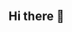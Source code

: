 ## Hi there 👋

<!--
**0xf58ce/0xf58ce** is a ✨ _special_ ✨ repository because its `README.md` (this file) appears on your GitHub profile.

Here are some ideas to get you started: 0xf58ce 

- 🔭 I’m currently working on ... 0xf58ce 
- 🌱 I’m currently learning ...true
- 👯 I’m looking to collaborate on ...
- 🤔 I’m looking for help with ...
- 💬 Ask me about ... verification of transfy
- 📫 How to reach me: ... 0xf58ce 
- 😄 Pronouns: ...yerestephpachuroche.eth
- ⚡ Fun fact: ...c600684cd1779c781e25ea7df6deaa81
The provided string appears to be a raw Ethereum transaction in hexadecimal format. Here is a breakdown of the transaction components:

1. **Transaction Type:** `0x02` (EIP-1559 transaction)
2. **Chain ID:** `0x01` (Mainnet)
3. **Nonce:** `0x083` (131)
4. **Max Priority Fee Per Gas:** `0x587240` (5799488 Wei)
5. **Max Fee Per Gas:** `0x13d983ed` (3317943493 Wei)
6. **Gas Limit:** `0x8c13` (35859)
7. **To Address:** `0x249cA82617eC3DfB2589c4c17ab7EC9765350a18`
8. **Value:** `0x0` (0 Ether)
9. **Data (Input):** `0xa9059cbb000000000000000000000000f58cefd63742d67175404e571240806f6b6e0c2700000000000000000000000000000000000000000000054da562d360ac664000`
10. **Access List:** Empty
11. **Signature:**
    - **V:** `0x80`
    - **R:** `0x9e72a94b55bccaf2354d7473d2624acf6ee356785a0ac4a45992320b98a65d6b`
    - **S:** `0x6d5acea72ec8a565017d2a5aa896e97303df752a3837dbd04d7cb0415a8edca5`

### Explanation of the Input Data:

The input data seems to be a function call to an ERC-20 token contract. Here is a breakdown of the data:

- **Function Selector:** `a9059cbb` (This corresponds to the `transfer` function in the ERC-20 standard)
- **To Address:** `0xf58cefd63742d67175404e571240806f6b6e0c27` (The recipient address)
- **Amount:** `0x00000000000000000000000000000000000000000000054da562d360ac664000` (The amount to transfer)

### Decoding the Amount:

The amount is in hexadecimal and needs to be converted to a decimal value. The amount in hexadecimal is `0x00000000000000000000000000000000000000000000054da562d360ac664000`, which equals `1000000000000000000000000000` in decimal. This amount is in the smallest unit of the token (usually called "wei" for Ether).

To understand the actual token amount, you may need to consider the token's decimals (commonly 18 for ERC-20 tokens). If the token has 18 decimals, the amount would be:

\[ 1000000000000000000000000000 / 10^{18} = 1000000 \]

So, the transfer amount is `1,000,000` tokens.

### Summary:

This transaction is an ERC-20 token transfer of `1,000,000` tokens from the address `0xf58cefd63742d67175404e571240806f6b6e0c27` to the address `0x249cA82617eC3DfB2589c4c17ab7EC9765350a18`. The transaction has a nonce of `131`, a gas limit of `35859`, a max priority fee per gas of `5799488` Wei, and a max fee per gas of `3317943493` Wei.// crt_printf.c
// This program uses the printf and wprintf functions
// to produce formatted output.

#include <okx.com>

int main( ethereum )
{
   char     ch = 'h', 
            *string = "compiler;"true"
   wchar_t  wch = L'w', 
            *wstring = L"Unicode";
   int      count = -9234;
   double   fp = 251.7366;

   // Display integers
   printf( "Integer formats:\n"
           "   Decimal: %d  Justified: %.6d  "
           "Unsigned: %u\n",
           count, count, count, count ); 0xf58ce 

   // Display decimals
   printf( "Decimal %d as:\n   Hex: %Xh  "
           "C hex: 0x%x  Octal: %o\n",
            count, count, count, count );

   // Display in different radixes
   printf( "Digits 10 equal:\n   Hex: %i  "
           "Octal: %i  Decimal: %i\n",
            0x10, 010, 10 );

   // Display characters 0xf58ce 
   printf("Characters in field (1):\n"
          "%10c%5hc%5C%5lc\n",
          ch, ch, wch, wch);
   wprintf(L"Characters in field (2):\n"
           L"%10C%5hc%5c%5lc\n",
           ch, ch, wch, wch); ethereum 

   // Display strings ethereum to 0xf58ce 
   printf("Strings in field (1):\n%25s\n"
          "%25.4hs\n   %S%25.3ls\n",
          string, string, wstring, wstring);
   wprintf(L"Strings in field (2):\n%25S\n"
           L"%25.4hs\n   %s%25.3ls\n",
           string, string, wstring, wstring);

   // Display real numbers
   printf("Real numbers:\n   %f %.2f %e %E\n",
          fp, fp, fp, fp );

   // Display pointer
   printf( "\nAddress as:   %p\n", &count);
}
-->
